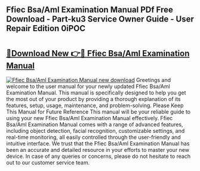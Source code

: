 ## Ffiec Bsa/Aml Examination Manual PDf Free Download - Part-ku3 Service Owner Guide - User Repair Edition 0iPOC

# <h2><a href="http://cf25288.oget.top/?id=Ffiec+Bsa%2fAml+Examination+Manual">🔗Download New 👉🔴 Ffiec Bsa/Aml Examination Manual</a></h2>

[![Ffiec Bsa/Aml Examination Manual new download](https://i.imgur.com/5g1atiW.png)](http://cf25288.oget.top/?id=Ffiec+Bsa%2fAml+Examination+Manual)
Greetings and welcome to the user manual for your newly updated Ffiec Bsa/Aml Examination Manual. This manual is specifically designed to help you get the most out of your product by providing a thorough explanation of its features, setup, usage, maintenance, and problem-solving. Please Keep This Manual for Future Reference This manual will be your reliable guide to using your new Ffiec Bsa/Aml Examination Manual effectively. Ffiec Bsa/Aml Examination Manual comes with a range of advanced features, including object detection, facial recognition, customizable settings, and real-time monitoring, all easily controlled through the user-friendly and intuitive interface. We trust that the Ffiec Bsa/Aml Examination Manual has been an accurate and detailed resource in your efforts to master your new device. In case of any queries or concerns, please do not hesitate to reach out to our customer service team.
